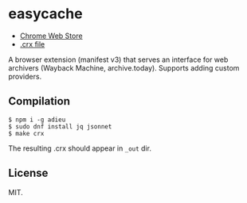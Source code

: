 # easycache

* [Chrome Web Store](https://chromewebstore.google.com/detail/easycache/kcidaidcpfbkemhohngajephodacajbf)
* [.crx file](https://sigwait.org/~alex/demo/chrome/)

A browser extension (manifest v3) that serves an interface for web
archivers (Wayback Machine, archive.today). Supports adding custom
providers.

## Compilation

	$ npm i -g adieu
    $ sudo dnf install jq jsonnet
	$ make crx

The resulting .crx should appear in `_out` dir.

## License

MIT.
